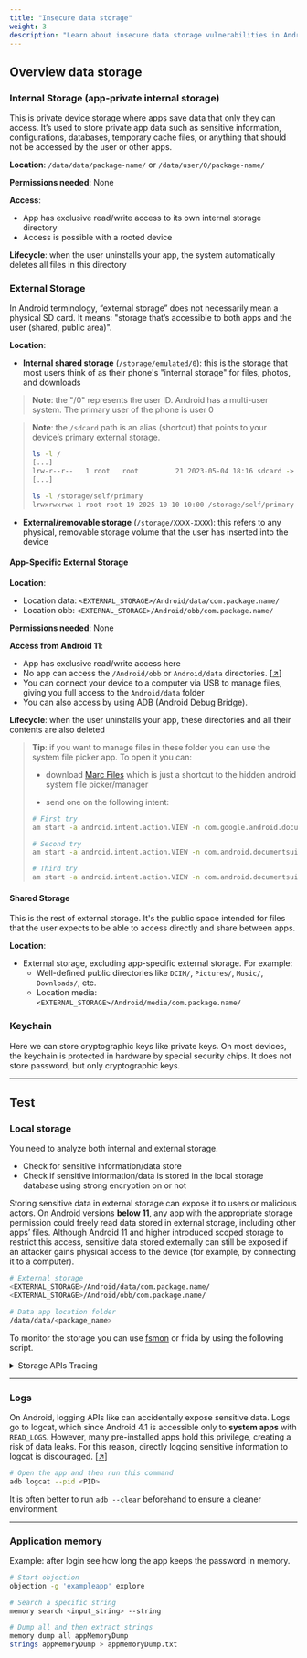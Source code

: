 ```yaml
---
title: "Insecure data storage"
weight: 3
description: "Learn about insecure data storage vulnerabilities in Android applications. Explore internal and external storage, shared preferences, databases, logs, and application memory to identify sensitive data exposure."
---
```


## Overview data storage

### Internal Storage (app-private internal storage)

This is private device storage where apps save data that only they can access. It’s used to store private app data such as sensitive information, configurations, databases, temporary cache files, or anything that should not be accessed by the user or other apps.

**Location**: `/data/data/package-name/` or `/data/user/0/package-name/`

**Permissions needed**: None

**Access**:

* App has exclusive read/write access to its own internal storage directory
* Access is possible with a rooted device

**Lifecycle**: when the user uninstalls your app, the system automatically deletes all files in this directory

### External Storage

In Android terminology, “external storage” does not necessarily mean a physical SD card. It means: "storage that’s accessible to both apps and the user (shared, public area)".

**Location**:

* **Internal shared storage** (`/storage/emulated/0`): this is the storage that most users think of as their phone's "internal storage" for files, photos, and downloads

> **Note**: the "/0" represents the user ID. Android has a multi-user system. The primary user of the phone is user 0

> **Note**: the `/sdcard` path is an alias (shortcut) that points to your device’s primary external storage.
>
> ```sh
> ls -l /
> [...]
> lrw-r--r--   1 root   root         21 2023-05-04 18:16 sdcard -> /storage/self/primary
> [...]
>
> ls -l /storage/self/primary
> lrwxrwxrwx 1 root root 19 2025-10-10 10:00 /storage/self/primary -> /storage/emulated/0
> ```

* **External/removable storage** (`/storage/XXXX-XXXX`): this refers to any physical, removable storage volume that the user has inserted into the device

#### App-Specific External Storage

**Location**:

* Location data: `<EXTERNAL_STORAGE>/Android/data/com.package.name/`
* Location obb: `<EXTERNAL_STORAGE>/Android/obb/com.package.name/`

**Permissions needed**: None

**Access from Android 11**:

* App has exclusive read/write access here
* No app can access the `/Android/obb` or `Android/data` directories. \[[↗](https://developer.android.com/training/data-storage/shared/documents-files#document-access-restrictions)]
* You can connect your device to a computer via USB to manage files, giving you full access to the `Android/data` folder
* You can also access by using ADB (Android Debug Bridge).

**Lifecycle**: when the user uninstalls your app, these directories and all their contents are also deleted

> **Tip**: if you want to manage files in these folder you can use the system file picker app. To open it you can:
>
> * download [Marc Files](https://play.google.com/store/apps/details?id=com.marc.files) which is just a shortcut to the hidden android system file picker/manager
> 
> * send one on the following intent: 
> ```sh
> # First try
> am start -a android.intent.action.VIEW -n com.google.android.documentsui/com.android.documentsui.files.FilesActivity
>
> # Second try
> am start -a android.intent.action.VIEW -n com.android.documentsui/com.android.documentsui.files.FilesActivity
>
> # Third try
> am start -a android.intent.action.VIEW -n com.android.documentsui/com.android.documentsui.FilesActivity
> ```


#### Shared Storage

This is the rest of external storage. It's the public space intended for files that the user expects to be able to access directly and share between apps.

**Location**: 

* External storage, excluding app-specific external storage. For example:
    * Well-defined public directories like `DCIM/`, `Pictures/`, `Music/`, `Downloads/`, etc.
    * Location media: `<EXTERNAL_STORAGE>/Android/media/com.package.name/`


### Keychain

Here we can store cryptographic keys like private keys. On most devices, the keychain is protected in hardware by special security chips. It does not store password, but only cryptographic keys.

---

## Test

### Local storage

You need to analyze both internal and external storage.

* Check for sensitive information/data store
* Check if sensitive information/data is stored in the local storage database using strong encryption on or not

Storing sensitive data in external storage can expose it to users or malicious actors. On Android versions **below 11**, any app with the appropriate storage permission could freely read data stored in external storage, including other apps’ files.
Although Android 11 and higher introduced scoped storage to restrict this access, sensitive data stored externally can still be exposed if an attacker gains physical access to the device (for example, by connecting it to a computer).

```sh
# External storage
<EXTERNAL_STORAGE>/Android/data/com.package.name/
<EXTERNAL_STORAGE>/Android/obb/com.package.name/

# Data app location folder
/data/data/<package_name>
```

To monitor the storage you can use [fsmon](/Android/fsmon.html) or frida by using the following script.

<details>
<summary>
Storage APIs Tracing
</summary>

Credits: [OWASP](https://mas.owasp.org/MASTG/demos/android/MASVS-STORAGE/MASTG-DEMO-0002/MASTG-DEMO-0002/)

If you need to monitor changes in internal storage, update the corresponding value in `external_paths`.

> **Note**: the script monitor even `ContentResolver.insert()` because files created via this method are managed by MediaStore as `content://` URIs (not file paths), so they can’t be opened with libc `open()`. \[[↗](https://mas.owasp.org/MASTG/demos/android/MASVS-STORAGE/MASTG-DEMO-0002/MASTG-DEMO-0002/#sample:~:text=The%20run.sh,reveal%20these%20files.)]

```sh
function printBacktrace(maxLines = 8) {
    Java.perform(() => {
        let Exception = Java.use("java.lang.Exception");
        let stackTrace = Exception.$new().getStackTrace().toString().split(",");
        console.log("\nBacktrace:");
        for (let i = 0; i < Math.min(maxLines, stackTrace.length); i++) {
            console.log(stackTrace[i]);
        }
    });
};

// Intercept libc's open to make sure we cover all Java I/O APIs
Interceptor.attach(
    Process.getModuleByName('libc.so').getExportByName('open'),
    {
        onEnter: function(args) {
            const external_paths = ['/sdcard', '/storage/emulated'];
            const path = args[0].readCString();
            external_paths.forEach(external_path => {
                if (path.indexOf(external_path) === 0) {
                    console.log(`\n[*] open called to open a file from external storage at: ${path}`);
                    printBacktrace(15);
                }
            });
        }
    }
);

// Hook ContentResolver.insert to log ContentValues (including keys like _display_name, mime_type, and relative_path) and returned URI
Java.perform(() => {
    let ContentResolver = Java.use("android.content.ContentResolver");
    ContentResolver.insert.overload('android.net.Uri', 'android.content.ContentValues').implementation = function(uri, values) {
        console.log(`\n[*] ContentResolver.insert called with ContentValues:`);

        console.log(`\t_display_name: ${values.get("_display_name").toString()}`);
        console.log(`\tmime_type: ${values.get("mime_type").toString()}`);
        console.log(`\trelative_path: ${values.get("relative_path").toString()}`);

        let result = this.insert(uri, values);
        console.log(`\n[*] ContentResolver.insert returned URI: ${result.toString()}`);
        printBacktrace();
        return result;
    };
});
```
</details>

---

### Logs

On Android, logging APIs like can accidentally expose sensitive data. Logs go to logcat, which since Android 4.1 is accessible only to **system apps** with `READ_LOGS`. However, many pre-installed apps hold this privilege, creating a risk of data leaks. For this reason, directly logging sensitive information to logcat is discouraged. \[[↗](https://developer.android.com/privacy-and-security/risks/log-info-disclosure)]

```sh
# Open the app and then run this command
adb logcat --pid <PID>
```

It is often better to run `adb --clear` beforehand to ensure a cleaner environment.

---

### Application memory

Example: after login see how long the app keeps the password in memory.

```sh
# Start objection
objection -g 'exampleapp' explore

# Search a specific string
memory search <input_string> --string

# Dump all and then extract strings
memory dump all appMemoryDump
strings appMemoryDump > appMemoryDump.txt
```